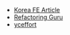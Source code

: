 - [Korea FE Article](https://spicy-lace-142.notion.site/844cd73f347743609129bafc407068fe)
- [Refactoring Guru](https://refactoring.guru/ko/design-patterns)
- [yceffort](https://yceffort.kr/)
